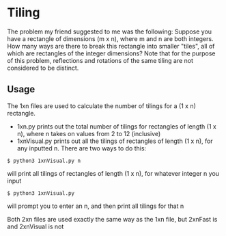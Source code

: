 # Tiling

The problem my friend suggested to me was the following: 
Suppose you have a rectangle of dimensions (m x n), where m and n are both integers. How many ways are there to break this rectangle into smaller "tiles", all of which are rectangles of the integer dimensions?
Note that for the purpose of this problem, reflections and rotations of the same tiling are not considered to be distinct.

## Usage

The 1xn files are used to calculate the number of tilings for a (1 x n) rectangle. 

* 1xn.py prints out the total number of tilings for rectangles of length (1 x n), where n takes on values from 2 to 12 (inclusive)
* 1xnVisual.py prints out all the tilings of rectangles of length (1 x n), for any inputted n. There are two ways to do this:

```
$ python3 1xnVisual.py n
```
will print all tilings of rectangles of length (1 x n), for whatever integer n you input

```
$ python3 1xnVisual.py
```
will prompt you to enter an n, and then print all tilings for that n

Both 2xn files are used exactly the same way as the 1xn file, but 2xnFast is and 2xnVisual is not

